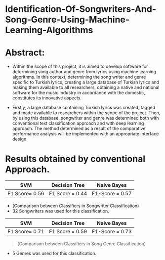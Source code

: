 # Identification-Of-Songwriters-And-Song-Genre-Using-Machine-Learning-Algorithms

# Abstract:
- Within the scope of this project, it is aimed to develop software for
determining song author and genre from lyrics using machine learning algorithms. In this context, determining the song writer and genre specific to Turkish lyrics, creating a large database of Turkish lyrics and making them available to all researchers, obtaining a native and national software for the music industry in accordance with the domestic, constitutes its innovative aspects.

- Firstly, a large database containing Turkish lyrics was created, tagged and made available to researchers within the scope of the project. Then, by using this database, songwriter and genre was determined both with conventional text classification approach and with deep learning approach. The method determined as a result of the comparative performance analysis will be implemented with an appropriate interface design.


# Results obtained by conventional Approach.

|SVM             |Decision Tree                  |Naive Bayes                  |
|----------------|-------------------------------|-----------------------------|
|F1 Score= 0.56  |F1 Score = 0.44                |F1-Score = 0.57              |

- (Comparison between Classifiers in Songwriter Classification) 
- 32 Songwriters was used for this classification.

|SVM             |Decision Tree                  |Naive Bayes                  |
|----------------|-------------------------------|-----------------------------|
|F1 Score= 0.71  |F1 Score = 0.59                |F1-Score = 0.73              |

> (Comparison between Classifiers in Song Genre Classification)
- 5 Genres was used for this classification.
